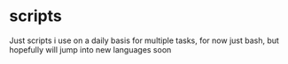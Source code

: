 # scripts
Just scripts i use on a daily basis for multiple tasks, for now just bash, but hopefully will jump into new languages soon
